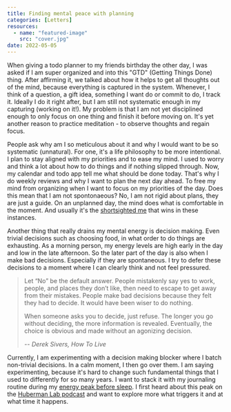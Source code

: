 ```yaml
---
title: Finding mental peace with planning
categories: [Letters]
resources:
  - name: "featured-image"
    src: "cover.jpg"
date: 2022-05-05
---
```


When giving a todo planner to my friends birthday the other day, I was asked if I am super organized and into this "GTD" (Getting Things Done) thing.
After affirming it, we talked about how it helps to get all thoughts out of the mind, because everything is captured in the system.
Whenever, I think of a question, a gift idea, something I want do or commit to do, I track it. Ideally I do it right after, but I am still not systematic enough in my capturing (working on it!).
My problem is that I am not yet disciplined enough to only focus on one thing and finish it before moving on. It's yet another reason to practice meditation - to observe thoughts and regain focus.

People ask why am I so meticulous about it and why I would want to be so systematic (unnatural). For one, it's a life philosophy to be more intentional. 
I plan to stay aligned with my priorities and to ease my mind. I used to worry and think a lot about how to do things and if nothing slipped through. Now, my calendar and todo app tell me what should be done today. That's why I do weekly reviews and why I want to plan the next day ahead. To free my mind from organizing when I want to focus on my priorities of the day. 
Does this mean that I am not spontonaeous? No, I am not rigid about plans, they are just a guide. On an unplanned day, the mind does what is comfortable in the moment. And usually it's the [shortsighted me](/posts/shortsighted-me/) that wins in these instances.

Another thing that really drains my mental energy is decision making. Even trivial decisions such as choosing food, in what order to do things are exhausting.
As a morning person, my energy levels are high early in the day and low in the late afternoon. So the later part of the day is also when I make bad decisions. Especially if they are spontaneous.
I try to defer these decisions to a moment where I can clearly think and not feel pressured.

>Let “No” be the default answer. People mistakenly say yes to work, people, and places they don’t like, then need to escape to get away from their mistakes. People make bad decisions because they felt they had to decide. It would have been wiser to do nothing.
>
> When someone asks you to decide, just refuse. The longer you go without deciding, the more information is revealed. Eventually, the choice is obvious and made without an agonizing decision.
>
> -- <cite>Derek Sivers, How To Live</cite>

Currently, I am experimenting with a decision making blocker where I batch non-trivial decisions. In a calm moment, I then go over them. I am saying experimenting, because it's hard to change such fundamental things that I used to differently for so many years. I want to stack it with my journaling routine during my [energy peak before sleep](https://www.insider.com/tired-all-day-but-energy-before-bed-2019-4). I first heard about this peak on the [Huberman Lab podcast](https://hubermanlab.com/) and want to explore more what triggers it and at what time it happens.